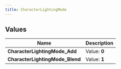 ```yaml
---
title: CharacterLightingMode
---
```


## Values

| Name | Description |
| ---- | ----------- |
| **CharacterLightingMode\_Add** | Value: **0** |
| **CharacterLightingMode\_Blend** | Value: **1** |

